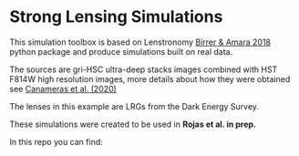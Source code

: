 # Strong Lensing Simulations 

This simulation toolbox is based on Lenstronomy [Birrer & Amara 2018](https://ui.adsabs.harvard.edu/abs/2018PDU....22..189B/abstract) python package and produce simulations built on real data.  

The sources are gri-HSC ultra-deep stacks images combined with HST F814W high resolution images, more details about how they were obtained see [Canameras et al. (2020)](https://www.aanda.org/articles/aa/pdf/2020/12/aa38219-20.pdf)

The lenses in this example are LRGs from the Dark Energy Survey. 

These simulations were created to be used in **Rojas et al. in prep.**  

In this repo you can find:



